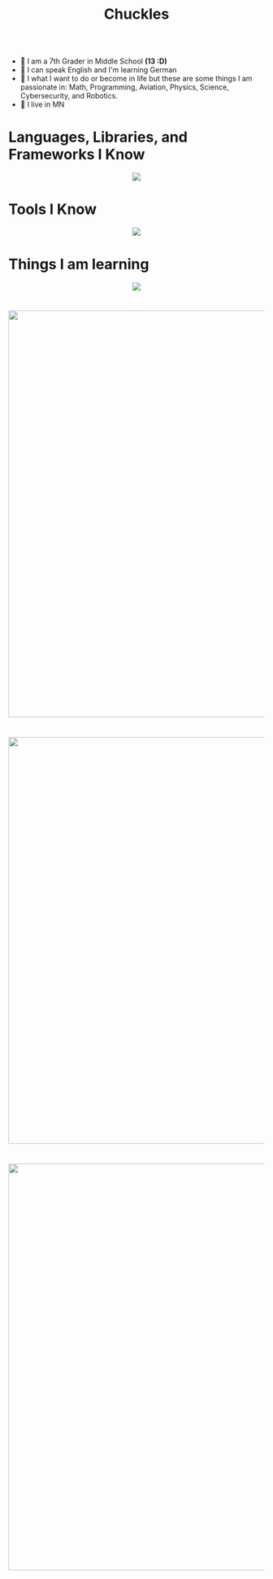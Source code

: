 <!-- used colors: 24410c, e70052, 25252a, 141414, ce244c -->

<div align="center">
	<h1>
		Chuckles
	</h1>
</div>

<br />

<br />

- 🏫 I am a 7th Grader in Middle School **(13 :D)**
- 📘 I can speak English and I'm learning German
- 🔭 I what I want to do or become in life but these are some things I am passionate in: Math, Programming, Aviation, Physics, Science, Cybersecurity, and Robotics.
- 🌲 I live in MN

# Languages, Libraries, and Frameworks I Know
<p align="center">
	<a href="https://skillicons.dev">
		<img
			src="https://skillicons.dev/icons?i=bash,css,html,python,arduino"
		/>
	</a>
</p>

# Tools I Know
<p align="center">
	<a href="https://skillicons.dev">
		<img
			src="https://skillicons.dev/icons?i=discord,github,kali,linux,vercel,vscode,windows"
		/>
	</a>
</p>

# Things I am learning
<p align="center">
	<a href="https://skillicons.dev">
		<img
			src="https://skillicons.dev/icons?i=c,cs,cpp,git,ai,js,lua,raspberrypi,robloxstudio,unity"
		/>
	</a>
</p>

<h1></h1>

<div align="center">
	<img
		width="800"
		src="http://github-profile-summary-cards.vercel.app/api/cards/profile-details?username=chuckling-all-day&theme=tokyonight"
	/>
</div>

<h1></h1>

<div align="center">
	<img
		width="800"
		align="center"
		src="https://github-readme-streak-stats.herokuapp.com/?user=chuckling-all-day&theme=tokyonight&no-bg=true&hide_border=true"
	/>
</div>

<h1></h1>

<div align="center">
	<img
		width="800"
		align="center"
		src="https://streak-stats.demolab.com?user=chuckling-all-day&theme=tokyonight&hide_border=true&date_format=M%20j%5B%2C%20Y%5D&mode=weekly"
	/>
</div>
